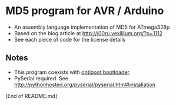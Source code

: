 # MD5 program for AVR / Arduino

* An assembly language implementation of MD5 for ATmega328p
* Based on the blog article at <http://j00ru.vexillium.org/?p=1112>
* See each piece of code for the license details

## Notes

* This program coexists with [optiboot bootloader](https://github.com/Optiboot/optiboot/).
* PySerial required. See <http://pythonhosted.org/pyserial/pyserial.html#installation>

[End of README.md]
